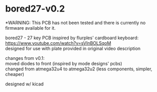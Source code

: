 # bored27-v0.2
*WARNING: This PCB has not been tested and there is currently no firmware available for it.

bored27 - 27 key PCB inspired by flurples' cardboard keyboard: https://www.youtube.com/watch?v=sVInBOLSqoM <br />
designed for use with plate provided in original video description

changes from v0.1: <br />
moved diodes to front (inspired by mode designs' pcbs) <br />
changed from atmega32u4 to atmega32u2 (less components, simpler, cheaper)

designed w/ kicad
